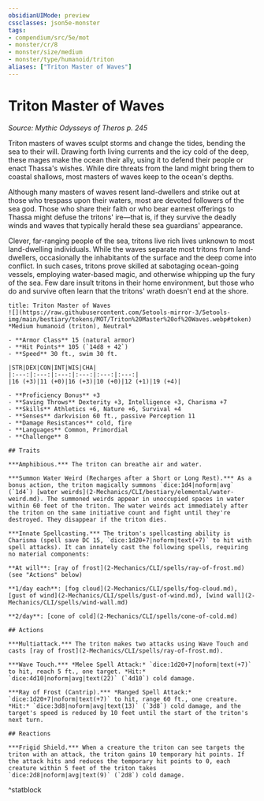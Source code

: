 ```yaml
---
obsidianUIMode: preview
cssclasses: json5e-monster
tags:
- compendium/src/5e/mot
- monster/cr/8
- monster/size/medium
- monster/type/humanoid/triton
aliases: ["Triton Master of Waves"]
---
```

# Triton Master of Waves
*Source: Mythic Odysseys of Theros p. 245*  

Triton masters of waves sculpt storms and change the tides, bending the sea to their will. Drawing forth living currents and the icy cold of the deep, these mages make the ocean their ally, using it to defend their people or enact Thassa's wishes. While dire threats from the land might bring them to coastal shallows, most masters of waves keep to the ocean's depths.

Although many masters of waves resent land-dwellers and strike out at those who trespass upon their waters, most are devoted followers of the sea god. Those who share their faith or who bear earnest offerings to Thassa might defuse the tritons' ire—that is, if they survive the deadly winds and waves that typically herald these sea guardians' appearance.

Clever, far-ranging people of the sea, tritons live rich lives unknown to most land-dwelling individuals. While the waves separate most tritons from land-dwellers, occasionally the inhabitants of the surface and the deep come into conflict. In such cases, tritons prove skilled at sabotaging ocean-going vessels, employing water-based magic, and otherwise whipping up the fury of the sea. Few dare insult tritons in their home environment, but those who do and survive often learn that the tritons' wrath doesn't end at the shore.

```ad-statblock
title: Triton Master of Waves
![](https://raw.githubusercontent.com/5etools-mirror-3/5etools-img/main/bestiary/tokens/MOT/Triton%20Master%20of%20Waves.webp#token)
*Medium humanoid (triton), Neutral*

- **Armor Class** 15 (natural armor)
- **Hit Points** 105 (`14d8 + 42`)
- **Speed** 30 ft., swim 30 ft.

|STR|DEX|CON|INT|WIS|CHA|
|:---:|:---:|:---:|:---:|:---:|:---:|
|16 (+3)|11 (+0)|16 (+3)|10 (+0)|12 (+1)|19 (+4)|

- **Proficiency Bonus** +3
- **Saving Throws** Dexterity +3, Intelligence +3, Charisma +7
- **Skills** Athletics +6, Nature +6, Survival +4
- **Senses** darkvision 60 ft., passive Perception 11
- **Damage Resistances** cold, fire
- **Languages** Common, Primordial
- **Challenge** 8

## Traits

***Amphibious.*** The triton can breathe air and water.

***Summon Water Weird (Recharges after a Short or Long Rest).*** As a bonus action, the triton magically summons `dice:1d4|noform|avg` (`1d4`) [water weirds](2-Mechanics/CLI/bestiary/elemental/water-weird.md). The summoned weirds appear in unoccupied spaces in water within 60 feet of the triton. The water weirds act immediately after the triton on the same initiative count and fight until they're destroyed. They disappear if the triton dies.

***Innate Spellcasting.*** The triton's spellcasting ability is Charisma (spell save DC 15, `dice:1d20+7|noform|text(+7)` to hit with spell attacks). It can innately cast the following spells, requiring no material components:

**At will**: [ray of frost](2-Mechanics/CLI/spells/ray-of-frost.md) (see "Actions" below)

**1/day each**: [fog cloud](2-Mechanics/CLI/spells/fog-cloud.md), [gust of wind](2-Mechanics/CLI/spells/gust-of-wind.md), [wind wall](2-Mechanics/CLI/spells/wind-wall.md)

**2/day**: [cone of cold](2-Mechanics/CLI/spells/cone-of-cold.md)

## Actions

***Multiattack.*** The triton makes two attacks using Wave Touch and casts [ray of frost](2-Mechanics/CLI/spells/ray-of-frost.md).

***Wave Touch.*** *Melee Spell Attack:* `dice:1d20+7|noform|text(+7)` to hit, reach 5 ft., one target. *Hit:* `dice:4d10|noform|avg|text(22)` (`4d10`) cold damage.

***Ray of Frost (Cantrip).*** *Ranged Spell Attack:* `dice:1d20+7|noform|text(+7)` to hit, range 60 ft., one creature. *Hit:* `dice:3d8|noform|avg|text(13)` (`3d8`) cold damage, and the target's speed is reduced by 10 feet until the start of the triton's next turn.

## Reactions

***Frigid Shield.*** When a creature the triton can see targets the triton with an attack, the triton gains 10 temporary hit points. If the attack hits and reduces the temporary hit points to 0, each creature within 5 feet of the triton takes `dice:2d8|noform|avg|text(9)` (`2d8`) cold damage.
```
^statblock